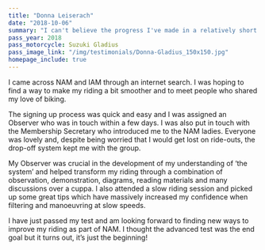 ```yaml
---
title: "Donna Leiserach"
date: "2018-10-06"
summary: "I can't believe the progress I've made in a relatively short period of time"
pass_year: 2018
pass_motorcycle: Suzuki Gladius
pass_image_link: "/img/testimonials/Donna-Gladius_150x150.jpg"
homepage_include: true
---
```


I came across NAM and IAM through an internet search. I was hoping to find a way to make my riding a bit smoother and to meet people who shared my love of biking.

The signing up process was quick and easy and I was assigned an Observer who was in touch within a few days. I was also put in touch with the Membership Secretary who introduced me to the NAM ladies. Everyone was lovely and, despite being worried that I would get lost on ride-outs, the drop-off system kept me with the group.

My Observer was crucial in the development of my understanding of ‘the system’ and helped transform my riding through a combination of observation, demonstration, diagrams, reading materials and many discussions over a cuppa. I also attended a slow riding session and picked up some great tips which have massively increased my confidence when filtering and manoeuvring at slow speeds.

I have just passed my test and am looking forward to finding new ways to improve my riding as part of NAM. I thought the advanced test was the end goal but it turns out, it’s just the beginning!
